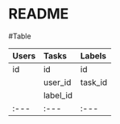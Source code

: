 # README

#Table

|Users|Tasks|Labels|
|:---|:---|:---|
|id|id      |id     |
|  |user_id |task_id|
|  |label_id|       |
|:---|:---|:---|